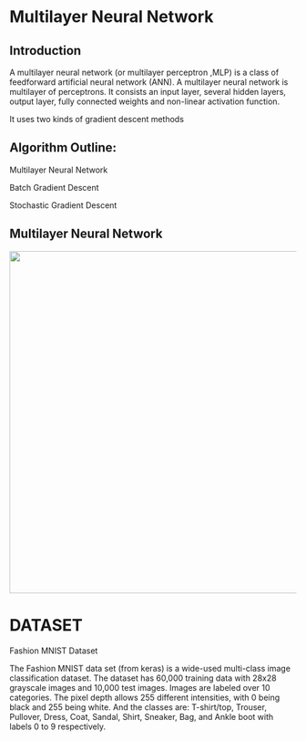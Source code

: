 # Multilayer Neural Network

## Introduction

A multilayer neural network (or multilayer perceptron ,MLP) is a class of feedforward artificial neural network (ANN). 
A multilayer neural network is multilayer of perceptrons. It consists an input layer, several hidden layers, output layer, fully connected weights and non-linear activation function. 

It uses two kinds of gradient descent methods

## Algorithm Outline:
Multilayer Neural Network

Batch Gradient Descent

Stochastic Gradient Descent

## Multilayer Neural Network

<img src="https://user-images.githubusercontent.com/98184249/162866148-4f631461-afce-432a-96bc-1e6fe2c5f9c7.png" width="600px">

# DATASET

Fashion MNIST Dataset

The Fashion MNIST data set (from keras) is a wide-used multi-class image classification dataset. 
The dataset has 60,000 training data with 28x28 grayscale images and 10,000 test images. Images are labeled over 10 categories.
The pixel depth allows 255 different intensities, with 0 being black and 255 being white. And the classes are: T-shirt/top, Trouser, Pullover, Dress, Coat, Sandal, Shirt, Sneaker, Bag, and Ankle boot with labels 0 to 9 respectively.
